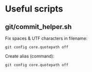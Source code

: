 # Useful scripts

## git/commit_helper.sh

Fix spaces & UTF characters in filename: 
```
git config core.quotepath off
```

Create alias (command):
```
git config core.quotepath off
```
